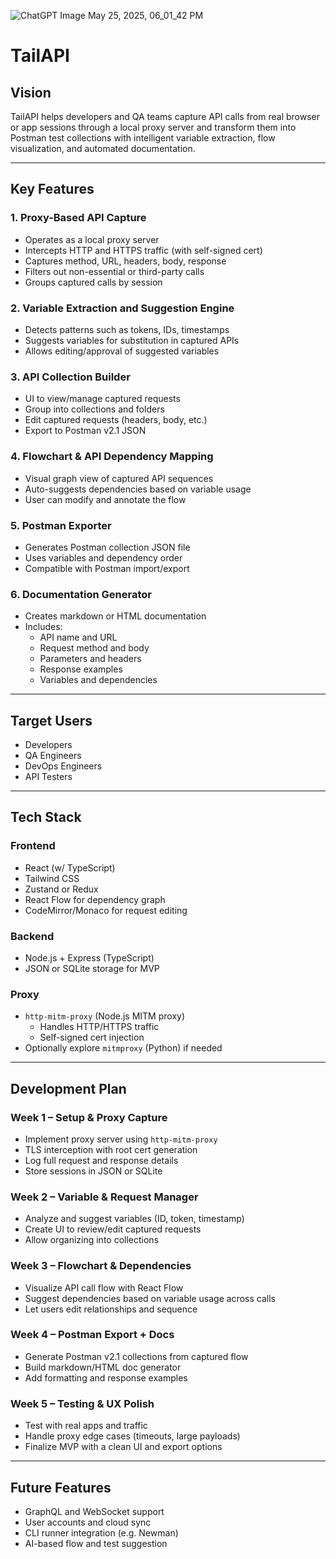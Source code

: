 ![ChatGPT Image May 25, 2025, 06_01_42 PM](https://github.com/user-attachments/assets/845d75a5-7142-4a71-ba47-7f8ba4ee7729)

# TailAPI

## Vision

TailAPI helps developers and QA teams capture API calls from real browser or app sessions through a local proxy server and transform them into Postman test collections with intelligent variable extraction, flow visualization, and automated documentation.

---

## Key Features

### 1. Proxy-Based API Capture

- Operates as a local proxy server
- Intercepts HTTP and HTTPS traffic (with self-signed cert)
- Captures method, URL, headers, body, response
- Filters out non-essential or third-party calls
- Groups captured calls by session

### 2. Variable Extraction and Suggestion Engine

- Detects patterns such as tokens, IDs, timestamps
- Suggests variables for substitution in captured APIs
- Allows editing/approval of suggested variables

### 3. API Collection Builder

- UI to view/manage captured requests
- Group into collections and folders
- Edit captured requests (headers, body, etc.)
- Export to Postman v2.1 JSON

### 4. Flowchart & API Dependency Mapping

- Visual graph view of captured API sequences
- Auto-suggests dependencies based on variable usage
- User can modify and annotate the flow

### 5. Postman Exporter

- Generates Postman collection JSON file
- Uses variables and dependency order
- Compatible with Postman import/export

### 6. Documentation Generator

- Creates markdown or HTML documentation
- Includes:
  - API name and URL
  - Request method and body
  - Parameters and headers
  - Response examples
  - Variables and dependencies

---

## Target Users

- Developers
- QA Engineers
- DevOps Engineers
- API Testers

---

## Tech Stack

### Frontend

- React (w/ TypeScript)
- Tailwind CSS
- Zustand or Redux
- React Flow for dependency graph
- CodeMirror/Monaco for request editing

### Backend

- Node.js + Express (TypeScript)
- JSON or SQLite storage for MVP

### Proxy

- `http-mitm-proxy` (Node.js MITM proxy)
  - Handles HTTP/HTTPS traffic
  - Self-signed cert injection
- Optionally explore `mitmproxy` (Python) if needed

---

## Development Plan

### Week 1 – Setup & Proxy Capture

- Implement proxy server using `http-mitm-proxy`
- TLS interception with root cert generation
- Log full request and response details
- Store sessions in JSON or SQLite

### Week 2 – Variable & Request Manager

- Analyze and suggest variables (ID, token, timestamp)
- Create UI to review/edit captured requests
- Allow organizing into collections

### Week 3 – Flowchart & Dependencies

- Visualize API call flow with React Flow
- Suggest dependencies based on variable usage across calls
- Let users edit relationships and sequence

### Week 4 – Postman Export + Docs

- Generate Postman v2.1 collections from captured flow
- Build markdown/HTML doc generator
- Add formatting and response examples

### Week 5 – Testing & UX Polish

- Test with real apps and traffic
- Handle proxy edge cases (timeouts, large payloads)
- Finalize MVP with a clean UI and export options

---

## Future Features

- GraphQL and WebSocket support
- User accounts and cloud sync
- CLI runner integration (e.g. Newman)
- AI-based flow and test suggestion

